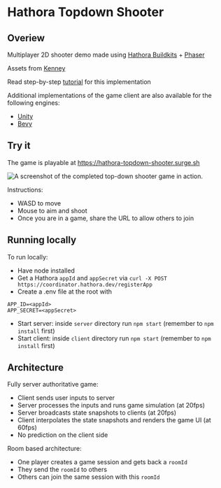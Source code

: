 # Hathora Topdown Shooter

## Overiew 

Multiplayer 2D shooter demo made using [Hathora Buildkits](https://github.com/hathora/buildkits) + [Phaser](http://phaser.io/)

Assets from [Kenney](https://kenney.nl/assets/topdown-shooter)

Read step-by-step [tutorial](https://docs.hathora.dev/#/buildkit/tutorial_top_down_shooter) for this implementation

Additional implementations of the game client are also available for the following engines:
  - [Unity](https://github.com/hathora/topdown-shooter-unity-client)
  - [Bevy](https://github.com/hathora/topdown-shooter-bevy-client)

## Try it

The game is playable at https://hathora-topdown-shooter.surge.sh

![A screenshot of the completed top-down shooter game in action.](https://user-images.githubusercontent.com/5400947/199274234-ff3a66b4-3528-4be3-b6be-2240d3141846.png)

Instructions:

  - WASD to move
  - Mouse to aim and shoot
  - Once you are in a game, share the URL to allow others to join

## Running locally 

To run locally:

- Have node installed
- Get a Hathora `appId` and `appSecret` via `curl -X POST https://coordinator.hathora.dev/registerApp`
- Create a .env file at the root with
```
APP_ID=<appId>
APP_SECRET=<appSecret>
```
- Start server: inside `server` directory run `npm start` (remember to `npm install` first)
- Start client: inside `client` directory run `npm start` (remember to `npm install` first)

## Architecture

Fully server authoritative game:
- Client sends user inputs to server
- Server processes the inputs and runs game simulation (at 20fps)
- Server broadcasts state snapshots to clients (at 20fps)
- Client interpolates the state snapshots and renders the game UI (at 60fps)
- No prediction on the client side

Room based architecture:
- One player creates a game session and gets back a `roomId`
- They send the `roomId` to others
- Others can join the same session with this `roomId`
